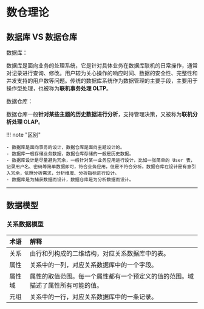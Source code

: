 # 数仓理论

## 数据库 VS 数据仓库

数据库：

数据库是面向业务的处理系统，它是针对具体业务在数据库联机的日常操作，通常对记录进行查询、修改。用户较为关心操作的响应时间、数据的安全性、完整性和并发支持的用户数等问题。传统的数据库系统作为数据管理的主要手段，主要用于操作型处理，也被称为**联机事务处理 OLTP**。

数据仓库：

数据仓库一般**针对某些主题的历史数据进行分析**，支持管理决策，又被称为**联机分析处理 OLAP**。

!!! note "区别"

    - 数据库是面向事务的设计，数据仓库是面向主题设计的。
    - 数据库一般存储业务数据，数据仓库存储的一般是历史数据。
    - 数据库设计是尽量避免冗余，一般针对某一业务应用进行设计，比如一张简单的 User 表，记录用户名、密码等简单数据即可，符合业务应用，但是不符合分析。数据仓库在设计是有意引入冗余，依照分析需求，分析维度、分析指标进行设计。
    - 数据库是为捕获数据而设计，数据仓库是为分析数据而设计。

---

## 数据模型

### 关系数据模型

| 术语   | 解释                                                                           |
| :----- | :----------------------------------------------------------------------------- |
| 关系   | 由行和列构成的二维结构，对应关系数据库中的表。                                 |
| 属性   | 关系中的一列，对应关系数据库中的一个字段。                                     |
| 属性域 | 属性的取值范围。每一个属性都有一个预定义的值的范围。域描述了属性所有可能的值。 |
| 元组   | 关系中的一行，对应关系数据库中的一条记录。                                     |
